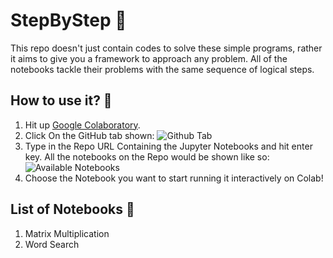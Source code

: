 # StepByStep 🏅
This repo doesn't just contain codes to solve these simple programs, rather it aims to give you a framework to approach any problem. All of the notebooks tackle their problems with the same sequence of logical steps. 

## How to use it? 🤔
1. Hit up [Google Colaboratory](colab.research.google.com/).
2. Click On the GitHub tab shown: ![Github Tab](https://i.ibb.co/JHQSPWy/5.png)
4. Type in the Repo URL Containing the Jupyter Notebooks and hit enter key. All the notebooks on the Repo would be shown like so: ![Available Notebooks](https://i.ibb.co/Pr9t7dc/7.png)
5. Choose the Notebook you want to start running it interactively on Colab!

## List of Notebooks 📌
1. Matrix Multiplication
2. Word Search
